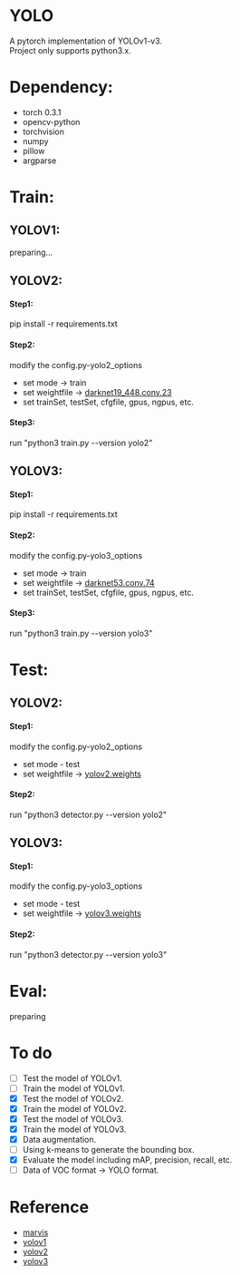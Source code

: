 # YOLO
A pytorch implementation of YOLOv1-v3.  
Project only supports python3.x.

# Dependency:
- torch 0.3.1
- opencv-python
- torchvision
- numpy
- pillow
- argparse

# Train:
## YOLOV1:
preparing...
## YOLOV2:
#### Step1: 
pip install -r requirements.txt
#### Step2: 
modify the config.py-yolo2_options
- set mode -> train
- set weightfile -> [darknet19_448.conv.23](https://pjreddie.com/media/files/darknet19_448.conv.23)
- set trainSet, testSet, cfgfile, gpus, ngpus, etc.
#### Step3: 
run "python3 train.py --version yolo2"
## YOLOV3:
#### Step1: 
pip install -r requirements.txt
#### Step2: 
modify the config.py-yolo3_options  
- set mode -> train
- set weightfile -> [darknet53.conv.74](https://pjreddie.com/media/files/darknet53.conv.74)
- set trainSet, testSet, cfgfile, gpus, ngpus, etc.
#### Step3: 
run "python3 train.py --version yolo3"

# Test:
## YOLOV2:
#### Step1:
modify the config.py-yolo2_options 
- set mode - test
- set weightfile -> [yolov2.weights](https://pjreddie.com/media/files/yolov2.weights)
#### Step2:
run "python3 detector.py --version yolo2"
## YOLOV3:
#### Step1:
modify the config.py-yolo3_options 
- set mode - test
- set weightfile -> [yolov3.weights](https://pjreddie.com/media/files/yolov3.weights)
#### Step2:
run "python3 detector.py --version yolo3"

# Eval:
preparing

# To do
- [ ] Test the model of YOLOv1.
- [ ] Train the model of YOLOv1.
- [x] Test the model of YOLOv2.
- [x] Train the model of YOLOv2.
- [x] Test the model of YOLOv3.
- [x] Train the model of YOLOv3.
- [x] Data augmentation.
- [ ] Using k-means to generate the bounding box.
- [x] Evaluate the model including mAP, precision, recall, etc.
- [ ] Data of VOC format -> YOLO format.

# Reference
- [marvis](https://github.com/marvis/pytorch-yolo2)
- [yolov1](https://arxiv.org/abs/1506.02640)
- [yolov2](https://arxiv.org/abs/1612.08242)
- [yolov3](https://pjreddie.com/media/files/papers/YOLOv3.pdf)